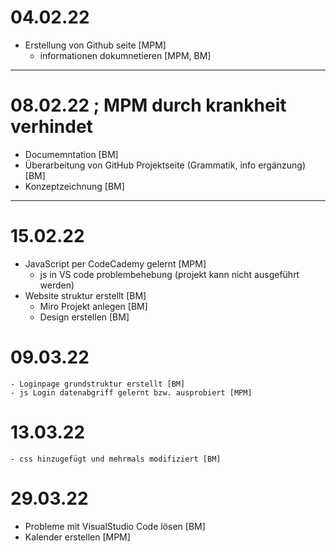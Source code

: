 # 04.02.22
- Erstellung von Github seite [MPM]
    - informationen dokumnetieren [MPM, BM]
---
# 08.02.22 ; MPM durch krankheit verhindet
- Documemntation [BM]
- Überarbeitung von GitHub Projektseite (Grammatik, info ergänzung) [BM]
- Konzeptzeichnung [BM]
---
# 15.02.22
- JavaScript per CodeCademy gelernt [MPM]
    - js in VS code problembehebung (projekt kann nicht ausgeführt werden)
- Website struktur erstellt [BM] 
    - Miro Projekt anlegen [BM]
    - Design erstellen  [BM]
# 09.03.22
    - Loginpage grundstruktur erstellt [BM]
    - js Login datenabgriff gelernt bzw. ausprobiert [MPM]
# 13.03.22
    - css hinzugefügt und mehrmals modifiziert [BM]
# 29.03.22
- Probleme mit VisualStudio Code lösen [BM]
- Kalender erstellen [MPM]